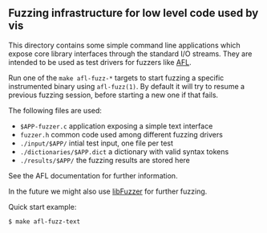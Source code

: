 Fuzzing infrastructure for low level code used by vis
-----------------------------------------------------

This directory contains some simple command line applications
which expose core library interfaces through the standard I/O
streams. They are intended to be used as test drivers for
fuzzers like [AFL](http://lcamtuf.coredump.cx/afl/).

Run one of the `make afl-fuzz-*` targets to start fuzzing a
specific instrumented binary using `afl-fuzz(1)`. By default
it will try to resume a previous fuzzing session, before
starting a new one if that fails.

The following files are used:

 * `$APP-fuzzer.c` application exposing a simple text interface
 * `fuzzer.h` common code used among different fuzzing drivers
 * `./input/$APP/` intial test input, one file per test
 * `./dictionaries/$APP.dict` a dictionary with valid syntax tokens
 * `./results/$APP/` the fuzzing results are stored here

See the AFL documentation for further information.

In the future we might also use [libFuzzer](http://llvm.org/docs/LibFuzzer.html)
for further fuzzing.

Quick start example:

    $ make afl-fuzz-text

